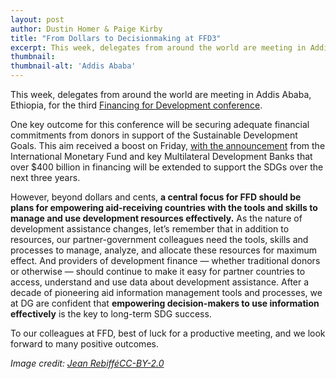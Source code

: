 ```yaml
---
layout: post
author: Dustin Homer & Paige Kirby
title: "From Dollars to Decisionmaking at FFD3"
excerpt: This week, delegates from around the world are meeting in Addis Ababa, Ethiopia, for the third Financing for Development conference. One key outcome for this conference...
thumbnail: 
thumbnail-alt: 'Addis Ababa'
---
```


This week, delegates from around the world are meeting in Addis Ababa, Ethiopia, for the third [Financing for Development conference](http://www.un.org/esa/ffd/ffd3/conference.html). 

One key outcome for this conference will be securing adequate financial commitments from donors in support of the Sustainable Development Goals. This aim received a boost on Friday, [with the announcement](http://www.imf.org/external/np/sec/pr/2015/pr15329.htm) from the International Monetary Fund and key Multilateral Development Banks that over $400 billion in financing will be extended to support the SDGs over the next three years. 

However, beyond dollars and cents, **a central focus for FFD should be plans for empowering aid-receiving countries with the tools and skills to manage and use development resources effectively.** As the nature of development assistance changes, let’s remember that in addition to resources, our partner-government colleagues need the tools, skills and processes to manage, analyze, and allocate these resources for maximum effect. And providers of development finance — whether traditional donors or otherwise — should continue to make it easy for partner countries to access, understand and use data about development assistance. After a decade of pioneering aid information management tools and processes, we at DG are confident that **empowering decision-makers to use information effectively** is the key to long-term SDG success. 

To our colleagues at FFD, best of luck for a productive meeting, and we look forward to many positive outcomes. 

*Image credit: [Jean Rebiffé](https://www.flickr.com/photos/jeanot/16246807237/)[CC-BY-2.0](https://creativecommons.org/licenses/by/2.0/)*
